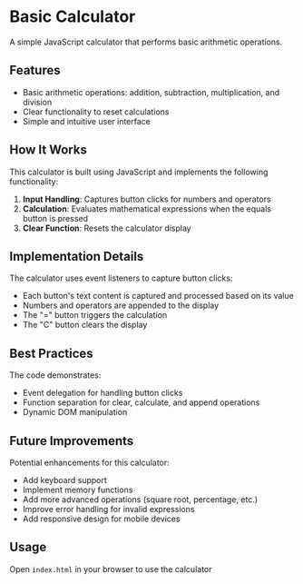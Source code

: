 # Basic Calculator

A simple JavaScript calculator that performs basic arithmetic operations.

## Features

- Basic arithmetic operations: addition, subtraction, multiplication, and division
- Clear functionality to reset calculations
- Simple and intuitive user interface

## How It Works

This calculator is built using  JavaScript and implements the following functionality:

1. **Input Handling**: Captures button clicks for numbers and operators
2. **Calculation**: Evaluates mathematical expressions when the equals button is pressed
3. **Clear Function**: Resets the calculator display

## Implementation Details

The calculator uses event listeners to capture button clicks:

- Each button's text content is captured and processed based on its value
- Numbers and operators are appended to the display
- The "=" button triggers the calculation
- The "C" button clears the display

## Best Practices

The code demonstrates:
- Event delegation for handling button clicks
- Function separation for clear, calculate, and append operations
- Dynamic DOM manipulation

## Future Improvements

Potential enhancements for this calculator:
- Add keyboard support
- Implement memory functions
- Add more advanced operations (square root, percentage, etc.)
- Improve error handling for invalid expressions
- Add responsive design for mobile devices

## Usage

Open `index.html` in your browser to use the calculator
